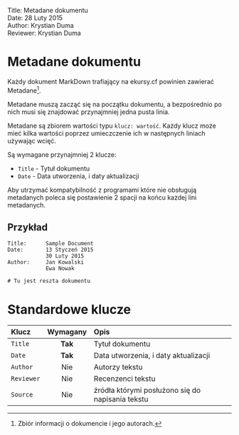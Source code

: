 Title: 		Metadane dokumentu  
Date: 		28 Luty 2015  
Author:     Krystian Duma  
Reviewer:	Krystian Duma  

# Metadane dokumentu
Każdy dokument MarkDown trafiający na ekursy.cf powinien zawierać Metadane[^1].

Metadane muszą zacząć się na początku dokumentu, a bezpośrednio po nich musi się znajdować przynajmniej jedna pusta linia.

Metadane są zbiorem wartości typu `klucz: wartość`. Każdy klucz może mieć kilka wartości poprzez umieczczenie ich 
w następnych liniach używając wcięć.

Są wymagane przynajmniej 2 klucze:
- `Title` - Tytuł dokumentu
- `Date` - Data utworzenia, i daty aktualizacji

Aby utrzymać kompatybilność z programami które nie obsługują metadanych poleca się postawienie 2 spacji na końcu każdej lini metadanych.

## Przykład

```
Title: 		Sample Document  
Date: 		13 Styczeń 2015  
            30 Luty 2015  
Author:     Jan Kowalski
            Ewa Nowak

# Tu jest reszta dokumentu
```

# Standardowe klucze

| Klucz      | Wymagany  | Opis                                              |
|:---------- |:---------:|:------------------------------------------------- |
| `Title`    | **Tak**   | Tytuł dokumentu                                   |
| `Date`     | **Tak**   | Data utworzenia, i daty aktualizacji              |
| `Author`   | Nie       | Autorzy tekstu                                    |
| `Reviewer` | Nie       | Recenzenci tekstu                                 |
| `Source`   | Nie       | źródła którymi posłużono się do napisania tekstu  |










[^1]: Zbiór informacji o dokumencie i jego autorach.